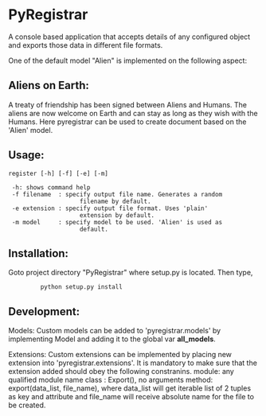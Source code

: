 PyRegistrar
===========

A console based application that accepts details of any configured
object and exports those data in different file formats.

One of the default model "Alien" is implemented on the following aspect:

Aliens on Earth:
---------------- 
A treaty of friendship has been signed between Aliens and Humans. The
aliens are now welcome on Earth and can stay as long as they wish with
the Humans. Here pyregistrar can be used to create document based on
the 'Alien' model.

Usage:
------
	register [-h] [-f] [-e] [-m]
	 
	 -h: shows command help
	 -f filename  : specify output file name. Generates a random
            	      	filename by default.
	 -e extension : specify output file format. Uses 'plain'
            	      	extension by default.
	 -m model     : specify model to be used. 'Alien' is used as
            	      	default.


Installation:
---------
Goto project directory "PyRegistrar"  where setup.py is located. Then type,

     	     python setup.py install


Development:
------------
Models:
Custom models can be added to 'pyregistrar.models' by implementing Model and adding it to the global var __all_models__.

Extensions:
Custom extensions can be implemented by placing new extension into 'pyregistrar.extensions'. It is mandatory to make sure that the extension added should obey the following constranins.
       module: any qualified module name
       class : Export(), no arguments
       method: export(data_list, file_name), where data_list will get
       	       iterable list of 2 tuples as key and attribute and file_name
      	       will receive absolute name for the file to be created.